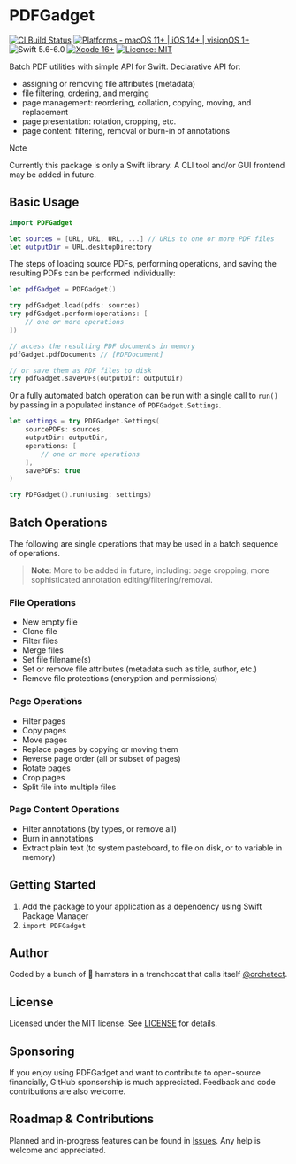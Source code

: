 # PDFGadget

[![CI Build Status](https://github.com/orchetect/PDFGadget/actions/workflows/build.yml/badge.svg)](https://github.com/orchetect/PDFGadget/actions/workflows/build.yml) [![Platforms - macOS 11+ | iOS 14+ | visionOS 1+](https://img.shields.io/badge/platforms-macOS%2011+%20|%20iOS%2014+%20|%20visionOS%201+-lightgrey.svg?style=flat)](https://developer.apple.com/swift) ![Swift 5.6-6.0](https://img.shields.io/badge/Swift-5.6–6.0-orange.svg?style=flat) [![Xcode 16+](https://img.shields.io/badge/Xcode-16+-blue.svg?style=flat)](https://developer.apple.com/swift) [![License: MIT](http://img.shields.io/badge/license-MIT-lightgrey.svg?style=flat)](https://github.com/orchetect/PDFGadget/blob/main/LICENSE)

Batch PDF utilities with simple API for Swift. Declarative API for:

- assigning or removing file attributes (metadata)
- file filtering, ordering, and merging
- page management: reordering, collation, copying, moving, and replacement
- page presentation: rotation, cropping, etc.
- page content: filtering, removal or burn-in of annotations

> [!NOTE]
> Currently this package is only a Swift library. A CLI tool and/or GUI frontend may be added in future.

## Basic Usage

```swift
import PDFGadget

let sources = [URL, URL, URL, ...] // URLs to one or more PDF files
let outputDir = URL.desktopDirectory
```

The steps of loading source PDFs, performing operations, and saving the resulting PDFs can be performed individually:

```swift
let pdfGadget = PDFGadget()

try pdfGadget.load(pdfs: sources)
try pdfGadget.perform(operations: [
    // one or more operations
])

// access the resulting PDF documents in memory
pdfGadget.pdfDocuments // [PDFDocument]

// or save them as PDF files to disk
try pdfGadget.savePDFs(outputDir: outputDir)
```

Or a fully automated batch operation can be run with a single call to `run()` by passing in a populated instance of `PDFGadget.Settings`.

```swift
let settings = try PDFGadget.Settings(
    sourcePDFs: sources,
    outputDir: outputDir,
    operations: [
        // one or more operations
    ],
    savePDFs: true
)

try PDFGadget().run(using: settings)
```

## Batch Operations

The following are single operations that may be used in a batch sequence of operations.

>  **Note**: More to be added in future, including: page cropping, more sophisticated annotation editing/filtering/removal.

### File Operations

- New empty file
- Clone file
- Filter files
- Merge files
- Set file filename(s)
- Set or remove file attributes (metadata such as title, author, etc.)
- Remove file protections (encryption and permissions)

### Page Operations

- Filter pages
- Copy pages
- Move pages
- Replace pages by copying or moving them
- Reverse page order (all or subset of pages)
- Rotate pages
- Crop pages
- Split file into multiple files

### Page Content Operations

- Filter annotations (by types, or remove all)
- Burn in annotations
- Extract plain text (to system pasteboard, to file on disk, or to variable in memory)

## Getting Started

1. Add the package to your application as a dependency using Swift Package Manager
2. `import PDFGadget`

## Author

Coded by a bunch of 🐹 hamsters in a trenchcoat that calls itself [@orchetect](https://github.com/orchetect).

## License

Licensed under the MIT license. See [LICENSE](/LICENSE) for details.

## Sponsoring

If you enjoy using PDFGadget and want to contribute to open-source financially, GitHub sponsorship is much appreciated. Feedback and code contributions are also welcome.

## Roadmap & Contributions

Planned and in-progress features can be found in [Issues](https://github.com/orchetect/PDFGadget/issues). Any help is welcome and appreciated.
